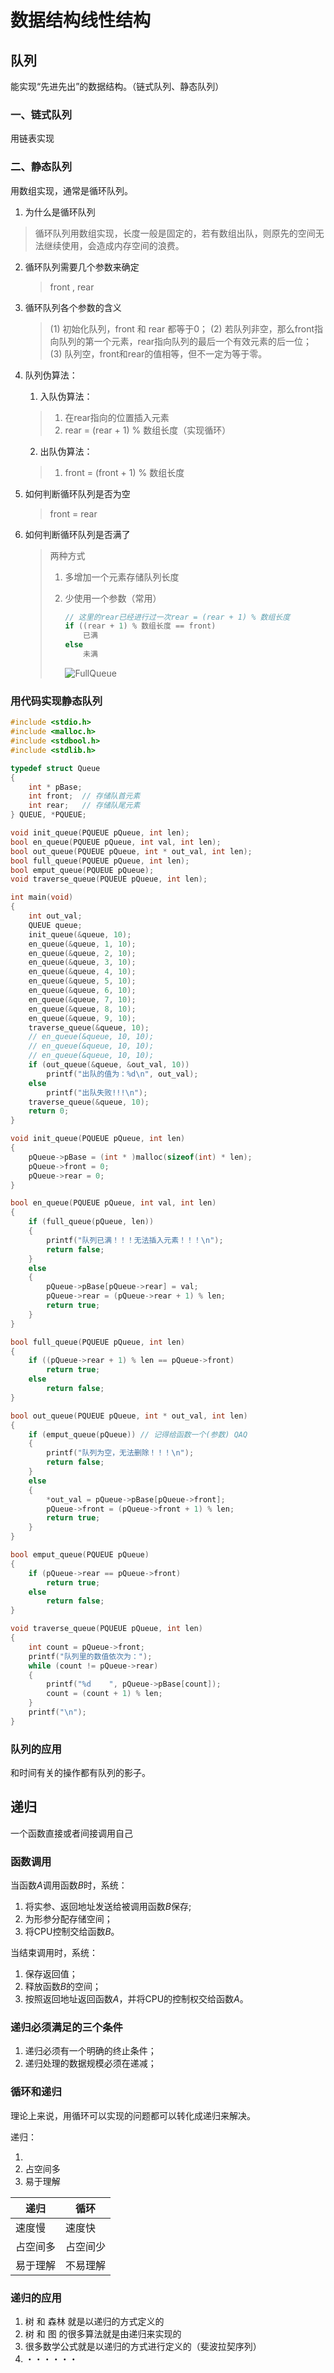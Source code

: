 # 数据结构线性结构

## 队列

能实现“先进先出”的数据结构。（链式队列、静态队列）

### 一、链式队列
用链表实现

### 二、静态队列
用数组实现，通常是循环队列。

1. 为什么是循环队列
> 循环队列用数组实现，长度一般是固定的，若有数组出队，则原先的空间无法继续使用，会造成内存空间的浪费。 

2. 循环队列需要几个参数来确定
   
   > front , rear
3. 循环队列各个参数的含义
    > (1) 初始化队列，front 和 rear 都等于0；
    > (2) 若队列非空，那么front指向队列的第一个元素，rear指向队列的最后一个有效元素的后一位；
    > (3) 队列空，front和rear的值相等，但不一定为等于零。

4. 队列伪算法：
   1. 入队伪算法：
    > 1. 在rear指向的位置插入元素
    > 2. rear = (rear + 1) % 数组长度（实现循环）
   
   2. 出队伪算法：
    > 1. front = (front + 1) % 数组长度

5. 如何判断循环队列是否为空
   
   > front = rear 
   
6. 如何判断循环队列是否满了
   > 两种方式
   > 1. 多增加一个元素存储队列长度
   >
   > 2. 少使用一个参数（常用）
   >
   >     ```C
   >     // 这里的rear已经进行过一次rear = (rear + 1) % 数组长度 
   >     if ((rear + 1) % 数组长度 == front)
   >         已满
   >     else
   >         未满
   >     ```
   >     
   >     ![FullQueue](img/FullQueue.png)



### 用代码实现静态队列

```C
#include <stdio.h>
#include <malloc.h>
#include <stdbool.h>
#include <stdlib.h>

typedef struct Queue
{
    int * pBase;
    int front;  // 存储队首元素
    int rear;   // 存储队尾元素 
} QUEUE, *PQUEUE;

void init_queue(PQUEUE pQueue, int len);
bool en_queue(PQUEUE pQueue, int val, int len);
bool out_queue(PQUEUE pQueue, int * out_val, int len);
bool full_queue(PQUEUE pQueue, int len);
bool emput_queue(PQUEUE pQueue);
void traverse_queue(PQUEUE pQueue, int len);

int main(void)
{
    int out_val;
    QUEUE queue;
    init_queue(&queue, 10);
    en_queue(&queue, 1, 10);
    en_queue(&queue, 2, 10);
    en_queue(&queue, 3, 10);
    en_queue(&queue, 4, 10);
    en_queue(&queue, 5, 10);
    en_queue(&queue, 6, 10);
    en_queue(&queue, 7, 10);
    en_queue(&queue, 8, 10);
    en_queue(&queue, 9, 10);
    traverse_queue(&queue, 10);
    // en_queue(&queue, 10, 10);
    // en_queue(&queue, 10, 10);
    // en_queue(&queue, 10, 10);
    if (out_queue(&queue, &out_val, 10))
        printf("出队的值为：%d\n", out_val);
    else
        printf("出队失败!!!\n");
    traverse_queue(&queue, 10);
    return 0;
}

void init_queue(PQUEUE pQueue, int len)
{
    pQueue->pBase = (int * )malloc(sizeof(int) * len);
    pQueue->front = 0;
    pQueue->rear = 0;
}

bool en_queue(PQUEUE pQueue, int val, int len)
{
    if (full_queue(pQueue, len))
    {
        printf("队列已满！！！无法插入元素！！！\n");
        return false;
    }
    else
    {
        pQueue->pBase[pQueue->rear] = val;
        pQueue->rear = (pQueue->rear + 1) % len;
        return true;
    }
}

bool full_queue(PQUEUE pQueue, int len)
{
    if ((pQueue->rear + 1) % len == pQueue->front)
        return true;
    else
        return false;
}

bool out_queue(PQUEUE pQueue, int * out_val, int len)
{
    if (emput_queue(pQueue)) // 记得给函数一个(参数) QAQ
    {
        printf("队列为空，无法删除！！！\n");
        return false;
    }
    else
    {
        *out_val = pQueue->pBase[pQueue->front];
        pQueue->front = (pQueue->front + 1) % len;
        return true;
    }
}

bool emput_queue(PQUEUE pQueue)
{
    if (pQueue->rear == pQueue->front)
        return true;
    else
        return false;
}

void traverse_queue(PQUEUE pQueue, int len)
{
    int count = pQueue->front;
    printf("队列里的数值依次为：");
    while (count != pQueue->rear)
    {
        printf("%d    ", pQueue->pBase[count]);
        count = (count + 1) % len;
    }
    printf("\n");
}
```



### 队列的应用

和时间有关的操作都有队列的影子。



## 递归

一个函数直接或者间接调用自己

### 函数调用

当函数$A$调用函数$B$时，系统：

1. 将实参、返回地址发送给被调用函数$B$保存;
2. 为形参分配存储空间；
3. 将CPU控制交给函数$B$。

当结束调用时，系统：

1. 保存返回值；
2. 释放函数$B$的空间；
3. 按照返回地址返回函数$A$，并将CPU的控制权交给函数$A$。



### 递归必须满足的三个条件

1. 递归必须有一个明确的终止条件；
2. 递归处理的数据规模必须在递减；



### 循环和递归

理论上来说，用循环可以实现的问题都可以转化成递归来解决。

递归：

1. 
2. 占空间多
3. 易于理解

| 递归     | 循环     |
| -------- | -------- |
| 速度慢   | 速度快   |
| 占空间多 | 占空间少 |
| 易于理解 | 不易理解 |



### 递归的应用

1. 树 和 森林 就是以递归的方式定义的
2. 树 和 图 的很多算法就是由递归来实现的
3. 很多数学公式就是以递归的方式进行定义的（斐波拉契序列）
4. ・・・・・・

